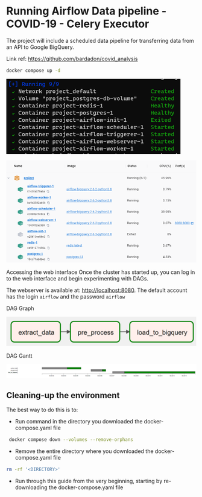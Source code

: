 # Running Airflow Data pipeline - COVID-19 - Celery Executor

The project will include a scheduled data pipeline for transferring data from an API to Google BigQuery.

Link ref: <https://github.com/bardadon/covid_analysis>

```bash
docker compose up -d
```

![Alt text](../images/project-docker-compose-up.png)

![Alt text](../images/project-docker-desktop.png)

Accessing the web interface
Once the cluster has started up, you can log in to the web interface and begin experimenting with DAGs.

The webserver is available at: <http://localhost:8080>. The default account has the login `airflow` and the password `airflow`

DAG Graph

![DAG Graph](../images/project-airflow-dag-graph.png)

DAG Gantt

![DAG Gantt](../images/project-airflow-dag-gantt.png)

## Cleaning-up the environment

The best way to do this is to:

- Run command in the directory you downloaded the docker-compose.yaml file

```bash
 docker compose down --volumes --remove-orphans 
```

- Remove the entire directory where you downloaded the docker-compose.yaml file

```bash
rm -rf '<DIRECTORY>'
```

- Run through this guide from the very beginning, starting by re-downloading the docker-compose.yaml file
